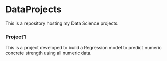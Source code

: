# DataProjects #

This is a repository hosting my Data Science projects. 

### Project1 ###
  This is a project developed to build a Regression model to predict numeric concrete strength using all numeric data.
